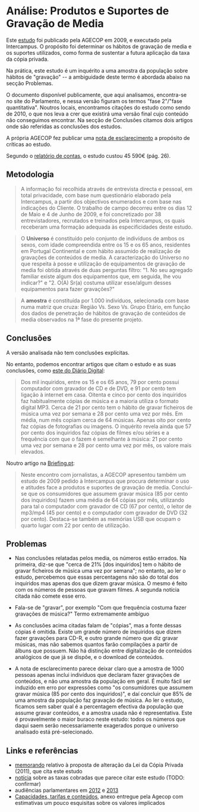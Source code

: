 # Análise: Produtos e Suportes de Gravação de Media

Este [estudo] foi publicado pela AGECOP em 2009, e executado pela Intercampus. O propósito foi determinar os hábitos de gravação de media e os suportes utilizados, como forma de sustentar a futura aplicação da taxa da cópia privada.

Na prática, este estudo é um inquérito a uma amostra da população sobre hábitos de "gravação" -- a ambiguidade deste termo é abordada abaixo na secção Problemas.

O documento disponível publicamente, que aqui analisamos, encontra-se no site do Parlamento, e nessa versão figuram os termos "fase 2"/"fase quantitativa". Noutros locais, encontramos citações do estudo como sendo de 2010, o que nos leva a crer que existirá uma versão final cujo conteúdo não conseguimos encontrar. Na secção de Conclusões citamos dois artigos onde são referidas as conclusões dos estudos.

A própria AGECOP fez publicar uma [nota de esclarecimento] a propósito de críticas ao estudo. 

Segundo o [relatório de contas](http://www.agecop.pt/pdf/relatoriocontas2010.pdf), o estudo custou 45 590€ (pág. 26).

## Metodologia

> A informação foi recolhida através de entrevista directa e pessoal, em total privacidade, com base num questionário elaborado pela Intercampus, a partir dos objectivos enumerados e com base nas indicações do Cliente.
O trabalho de campo decorreu entre os dias 12 de Maio e 4 de Junho de 2009, e foi concretizado por 38 entrevistadores, recrutados e treinados pela Intercampus, os quais receberam uma formação adequada às especificidades deste estudo.

> O **Universo** é constituído pelo conjunto de indivíduos de ambos os sexos, com idade compreendida entre os 15 e os 65 anos, residentes em Portugal Continental e com hábito assumido de realização de gravações de conteúdos de media. A caracterização do Universo no que respeita à posse e utilização de equipamentos de gravação de media foi obtida através de duas perguntas filtro: "1. No seu agregado familiar existe algum dos equipamentos que, em seguida, lhe vou indicar?" e "2. O(A) Sr(a) costuma utilizar esse/algum desses equipamentos para fazer gravações?"

> A **amostra** é constituída por 1.000 indivíduos, selecionada com base numa matriz que cruza: Região Vs. Sexo Vs. Grupo Etário, em função dos dados de penetração de hábitos de gravação de conteúdos de media observados na 1ª fase do presente projeto.

## Conclusões

A versão analisada não tem conclusões explícitas. 

No entanto, podemos encontrar artigos que citam o estudo e as suas conclusões, como [este do Diário Digital](https://br.sputniknews.com/portuguese.ruvr.ru/2012/02/10/65778711/):

> Dos mil inquiridos, entre os 15 e os 65 anos, 79 por cento possui computador com gravador de CD e de DVD, e 91 por cento tem ligação à internet em casa.
Oitenta e cinco por cento dos inquiridos faz habitualmente cópias de música e a maioria utiliza o formato digital MP3. Cerca de 21 por cento tem o hábito de gravar ficheiros de música uma vez por semana e 28 por cento uma vez por mês.
Em média, num mês copiam cerca de 64 músicas. Apenas oito por cento faz cópias de fotografias ou imagens.
O inquérito revela ainda que 57 por cento dos inquiridos faz cópias de filmes e/ou séries e a frequência com que o fazem é semelhante à música: 21 por cento uma vez por semana e 28 por cento uma vez por mês, os valore mais elevados.

Noutro artigo na [Briefing.pt](http://www.briefing.pt/marketing/15229-lei-da-copia-privada-posicao-da-agefe-e-demagogica.html):

> Neste encontro com jornalistas, a AGECOP apresentou também um estudo de 2009 pedido à Intercampus que procura determinar o uso e atitudes face a produtos e suportes de gravação de media. Conclui-se que os consumidores que assumem gravar música (85 por cento dos inquiridos) fazem uma média de 64 cópias por mês, utilizando para tal o computador com gravador de CD (67 por cento), o leitor de mp3/mp4 (45 por cento) e o computador com gravador de DVD (32 por cento). Destaca-se também as memórias USB que ocupam o quarto lugar com 22 por cento de utilização.

## Problemas

* Nas conclusões relatadas pelos media, os números estão errados. Na primeira, diz-se que "cerca de 21% [dos inquiridos] tem o hábito de gravar ficheiros de música uma vez por semana"; no entanto, ao ler o estudo, percebemos que essas percentagens não são do total dos inquiridos mas apenas dos que dizem gravar música. O mesmo é feito com os números de pessoas que gravam filmes. A segunda notícia citada não comete esse erro.

* Fala-se de "gravar", por exemplo "Com que frequência costuma fazer gravações de música?" Termo extremamente ambíguo

* As conclusões acima citadas falam de "cópias", mas a fonte dessas cópias é omitida. Existe um grande número de inquiridos que dizem fazer gravações para CD-R, e outro grande número que diz gravar músicas, mas não sabemos quantos farão compilações a partir de álbuns que possuem. Não há distinção entre digitalização de conteúdos analógicos de que já se dispõe, e o download de conteúdos.

* A nota de esclarecimento parece deixar claro que a amostra de 1000 pessoas apenas inclui indivíduos que declaram fazer gravações de conteúdos, e não uma amostra da população em geral. É muito fácil ser induzido em erro por expressões como "os consumidores que assumem gravar música (85 por cento dos inquiridos)", e daí concluir que 85% de uma amostra da população faz gravação de música. Ao ler o estudo, ficamos sem saber qual é a percentagem efectiva da população que assume gravar conteúdos, e a amostra usada não é representativa. Este é provavelmente o maior buraco neste estudo: todos os números que daqui saem serão necessariamente exagerados porque o universo analisado está pré-selecionado.


## Links e referências

* [memorando] relativo à proposta de alteração da Lei da Cópia Privada (2011), que cita este estudo
* [notícia](http://observador.pt/2014/08/19/autores/) sobre as taxas cobradas que parece citar este estudo (TODO: confirmar)
* audiências parlamentares em [2012](http://www.parlamento.pt/ActividadeParlamentar/Paginas/DetalheAudiencia.aspx?BID=91995) e [2013](http://www.parlamento.pt/ActividadeParlamentar/Paginas/DetalheAudiencia.aspx?BID=96644)
* [Capacidades, tarifas e conteúdos](http://app.parlamento.pt/webutils/docs/doc.pdf?path=6148523063446f764c324679626d56304c334e706447567a4c31684a5355786c5a793944543030764f454e4651304d7652315253536b4e514c305276593356745a57353062334e4259335270646d6c6b5957526c5132397461584e7a595738764d4749784d575a6b4e4755744e544d78597930304d475a6a4c574932595759745954686b4d6a4a694e57466d4e474d784c6e426b5a673d3d&fich=0b11fd4e-531c-40fc-b6af-a8d22b5af4c1.pdf&Inline=true), anexo entregue pela Agecop com estimativas um pouco esquisitas sobre os valores implicados


[estudo]: http://app.parlamento.pt/webutils/docs/doc.pdf?path=6148523063446f764c324679626d56304c334e706447567a4c31684a5355786c5a793944543030764f454e4651304d7652315253536b4e514c305276593356745a57353062334e4259335270646d6c6b5957526c5132397461584e7a595738765a5751334d4455304e7a45744f54566c596930304e54526c4c546b354f4449745a6a5a6a4e574a6b4d6d4d7a5a6a426c4c6e426b5a673d3d&fich=ed705471-95eb-454e-9982-f6c5bd2c3f0e.pdf&Inline=true
[nota de esclarecimento]: http://app.parlamento.pt/webutils/docs/doc.pdf?path=6148523063446f764c324679626d56304c334e706447567a4c31684a5355786c5a793944543030764f454e4651304d7652315253536b4e514c305276593356745a57353062334e4259335270646d6c6b5957526c5132397461584e7a595738764d6a4d34597a56695a546b744e7a466a5a53303059574d784c574a685a5749744f54466b597a41775a57566a4e7a63334c6e426b5a673d3d&fich=238c5be9-71ce-4ac1-baeb-91dc00eec777.pdf&Inline=true
[memorando]: http://app.parlamento.pt/webutils/docs/doc.pdf?path=6148523063446f764c324679626d56304c334e706447567a4c31684a5355786c5a793944543030764f454e4651304d7652315253536b4e514c305276593356745a57353062334e4259335270646d6c6b5957526c5132397461584e7a595738765a47466a4e4759334d5755745a6d4a6b59793030595464694c546b344d4751745a574d3559574668595463794e444a6d4c6e426b5a673d3d&fich=dac4f71e-fbdc-4a7b-980d-ec9aaaa7242f.pdf&Inline=true
